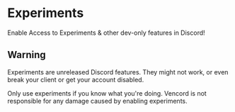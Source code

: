 # Experiments

Enable Access to Experiments & other dev-only features in Discord!

## Warning

Experiments are unreleased Discord features. They might not work, or even break your client or get your account disabled.

Only use experiments if you know what you're doing. Vencord is not responsible for any damage caused by enabling experiments.
